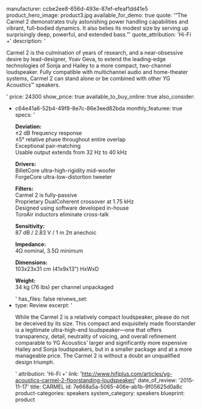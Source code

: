 manufacturer: ccbe2ee8-656d-493e-87ef-efeaf1dd41e5
product_hero_image: product3.jpg
available_for_demo: true
quote: '“The Carmel 2 demonstrates truly astonishing power handling capabilities and vibrant, full-bodied dynamics. It also belies its modest size by serving up surprisingly deep, powerful, and extended bass.”'
quote_attribution: 'Hi-Fi +'
description: '<p>Carmel 2 is the culmination of years of research, and a near-obsessive desire by lead-designer, Yoav Geva, to extend the leading-edge technologies of Sonja and Hailey to a more compact, two-channel loudspeaker. Fully compatible with multichannel audio and home-theater systems, Carmel 2 can stand alone or be combined with other YG Acoustics™ speakers.&nbsp;&nbsp;</p>'
price: 24300
show_price: true
available_to_buy_online: true
also_consider:
  - c64e41a6-52b4-49f8-8e7c-86e3eed82bda
monthly_featuree: true
specs: '<p><strong>Deviation:</strong><br>±2 dB frequency response<br>±5° relative phase throughout entire overlap<br>Exceptional pair-matching<br>Usable output extends from 32 Hz to 40 kHz</p><p><strong>Drivers:</strong><br>BilletCore ultra-high-rigidity mid-woofer<br>ForgeCore ultra-low-distortion tweeter</p><p><strong>Filters:</strong><br>Carmel 2 is fully-passive<br>Proprietary DualCoherent crossover at 1.75 kHz<br>Designed using software developed in-house<br>ToroAir inductors eliminate cross-talk</p><p><strong>Sensitivity:</strong><br>87 dB / 2.83 V / 1 m 2π anechoic</p><p><strong>Impedance:</strong><br>4Ω nominal, 3.5Ω minimum</p><p><strong>Dimensions:</strong><br>103x23x31 cm (41x9x13”) HxWxD</p><p><strong>Weight:</strong><br>34 kg (76 lbs) per channel unpackaged</p>'
has_files: false
reivews_set:
  -
    type: Review
    excerpt: '<p>While the Carmel 2 is a relatively compact loudspeaker, please do not be deceived by its size. This compact and exquisitely made floorstander is a legitimate ultra-high-end loudspeaker—one that offers transparency, detail, neutrality of voicing, and overall refinement comparable to YG Acoustics’ larger and significantly more expensive Hailey and Sonja loudspeakers, but in a smaller package and at a more manageable price. The Carmel 2 is without a doubt an unqualified design triumph.&nbsp;&nbsp;</p>'
    attribution: 'Hi-Fi +'
    link: 'http://www.hifiplus.com/articles/yg-acoustics-carmel-2-floorstanding-loudspeaker/'
    date_of_review: '2015-11-17'
title: CARMEL
id: 7e668a5a-5065-406e-ab1b-9f05625d0a8c
product-categories: speakers
system_category: speakers
blueprint: product

